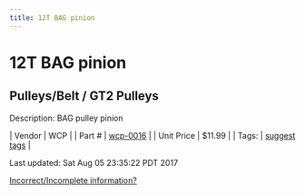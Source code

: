 ```yaml
---
title: 12T BAG pinion
---
```


# 12T BAG pinion
## Pulleys/Belt / GT2 Pulleys
Description: 	BAG pulley pinion 

| Vendor | WCP | 
| Part # | [wcp-0016](http://www.wcproducts.net/gt2-timing-pulleys-belts) | 
| Unit Price | $11.99 | 
| Tags: | [suggest tags](https://docs.google.com/forms/d/e/1FAIpQLSeWyY8v3RgOty-MyWmh9U0iivNYN_molChYyS-0U-o-kOAv_g/viewform) | 

Last updated: Sat Aug 05 23:35:22 PDT 2017

 [Incorrect/Incomplete information?](https://docs.google.com/forms/d/e/1FAIpQLSeWyY8v3RgOty-MyWmh9U0iivNYN_molChYyS-0U-o-kOAv_g/viewform)